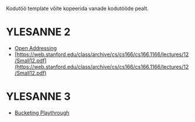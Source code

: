 Kodutöö template võite kopeerida vanade kodutööde pealt. 

# YLESANNE 2

+ [Open Addressing ](https://99faqs.com/how-to-use-java-to-implement-open-addressing/)
+ [https://web.stanford.edu/class/archive/cs/cs166/cs166.1166/lectures/12/Small12.pdf](https://web.stanford.edu/class/archive/cs/cs166/cs166.1166/lectures/12/Small12.pdf)



# YLESANNE 3 

+ [Bucketing Playthrough](https://github.com/AndresNamm/algorithm-tutorials/blob/master/BUCKETING.ipynb)